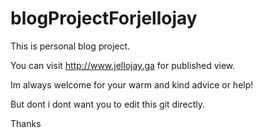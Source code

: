 # blogProjectForjellojay
This is personal blog project.

You can visit http://www.jellojay.ga for published view.


Im always welcome for your warm and kind advice or help! 

But dont i dont want you to edit this git directly.

Thanks

